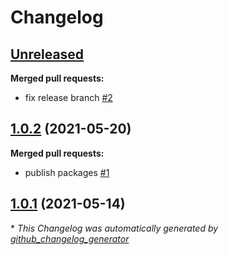 # Changelog

## [Unreleased](https://github.com/radixdlt/open-rpc-spec/tree/HEAD)

**Merged pull requests:**

- fix release branch [\#2](https://github.com/radixdlt/open-rpc-spec/pull/2)

## [1.0.2](https://github.com/radixdlt/open-rpc-spec/tree/1.0.2) (2021-05-20)

**Merged pull requests:**

- publish packages [\#1](https://github.com/radixdlt/open-rpc-spec/pull/1)

## [1.0.1](https://github.com/radixdlt/open-rpc-spec/tree/1.0.1) (2021-05-14)



\* *This Changelog was automatically generated by [github_changelog_generator](https://github.com/github-changelog-generator/github-changelog-generator)*
